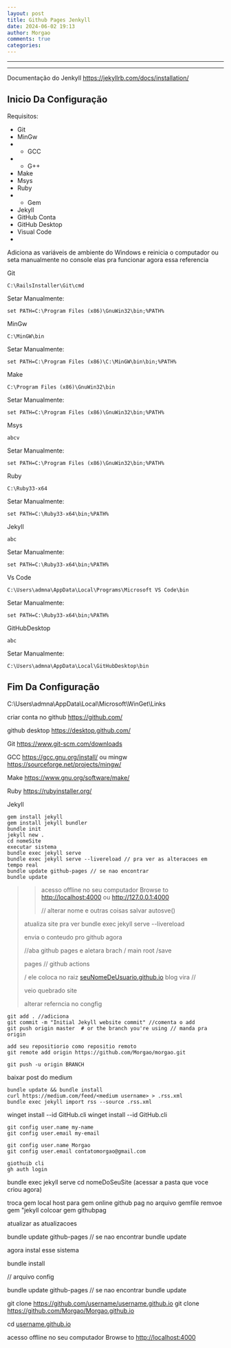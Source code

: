 ```yaml
---
layout: post
title: Github Pages Jenkyll
date: 2024-06-02 19:13
author: Morgao
comments: true
categories: 
---
```

---

---

Documentação do Jenkyll
<a href="https://jekyllrb.com/docs/installation/">https://jekyllrb.com/docs/installation/</a>
<h2 id="inicio-da-configuração">Inicio Da Configuração</h2>
Requisitos:
<ul>
 	<li>Git</li>
 	<li>MinGw</li>
 	<li>
<ul>
 	<li>GCC</li>
</ul>
</li>
 	<li>
<ul>
 	<li>G++</li>
</ul>
</li>
 	<li>Make</li>
 	<li>Msys</li>
 	<li>Ruby</li>
 	<li>
<ul>
 	<li>Gem</li>
</ul>
</li>
 	<li>Jekyll</li>
 	<li>GitHub Conta</li>
 	<li>GitHub Desktop</li>
 	<li>Visual Code</li>
 	<li></li>
</ul>
Adiciona as variáveis de ambiente do Windows e reinicia o computador
ou
seta manualmente no console elas pra funcionar agora
essa referencia

Git
<pre><code>C:\RailsInstaller\Git\cmd   
</code></pre>
Setar Manualmente:
<pre><code>set PATH=C:\Program Files (x86)\GnuWin32\bin;%PATH%
</code></pre>
MinGw
<pre><code>C:\MinGW\bin
</code></pre>
Setar Manualmente:
<pre><code>set PATH=C:\Program Files (x86)\C:\MinGW\bin\bin;%PATH%
</code></pre>
Make
<pre><code>C:\Program Files (x86)\GnuWin32\bin
</code></pre>
Setar Manualmente:
<pre><code>set PATH=C:\Program Files (x86)\GnuWin32\bin;%PATH%
</code></pre>
Msys
<pre><code>abcv
</code></pre>
Setar Manualmente:
<pre><code>set PATH=C:\Program Files (x86)\GnuWin32\bin;%PATH%
</code></pre>
Ruby
<pre><code>C:\Ruby33-x64
</code></pre>
Setar Manualmente:
<pre><code>set PATH=C:\Ruby33-x64\bin;%PATH% 
</code></pre>
Jekyll
<pre><code>abc
</code></pre>
Setar Manualmente:
<pre><code>set PATH=C:\Ruby33-x64\bin;%PATH% 
</code></pre>
Vs Code
<pre><code>C:\Users\admna\AppData\Local\Programs\Microsoft VS Code\bin
</code></pre>
Setar Manualmente:
<pre><code>set PATH=C:\Ruby33-x64\bin;%PATH% 
</code></pre>
GitHubDesktop
<pre><code>abc
</code></pre>
Setar Manualmente:
<pre><code>C:\Users\admna\AppData\Local\GitHubDesktop\bin
</code></pre>
<h2 id="fim-da-configuração">Fim Da Configuração</h2>
C:\Users\admna\AppData\Local\Microsoft\WinGet\Links

criar conta no github
<a href="https://github.com/">https://github.com/</a>

github desktop
<a href="https://desktop.github.com/">https://desktop.github.com/</a>

Git
<a href="https://www.git-scm.com/downloads">https://www.git-scm.com/downloads</a>

GCC
<a href="https://gcc.gnu.org/install/">https://gcc.gnu.org/install/</a>
ou
mingw
<a href="https://sourceforge.net/projects/mingw/">https://sourceforge.net/projects/mingw/</a>

Make
<a href="https://www.gnu.org/software/make/">https://www.gnu.org/software/make/</a>

Ruby
<a href="https://rubyinstaller.org/">https://rubyinstaller.org/</a>

Jekyll
<pre><code>gem install jekyll
gem install jekyll bundler
bundle init   
jekyll new .
cd nomeSite
executar sistema
bundle exec jekyll serve
bundle exec jekyll serve --livereload // pra ver as alteracoes em tempo real
bundle update github-pages // se nao encontrar
bundle update
</code></pre>
<blockquote>
<blockquote>acesso offline no seu computador Browse to <a href="http://localhost:4000">http://localhost:4000</a> ou
<a href="http://127.0.0.1:4000">http://127.0.0.1:4000</a>

// alterar nome e outras coisas salvar autosve()</blockquote>
atualiza site pra ver bundle exec jekyll serve --livereload

envia o conteudo pro github agora

//aba github pages e aletara brach / main root /save

pages // github actions

/ ele coloca no raiz <a href="http://seuNomeDeUsuario.github.io">seuNomeDeUsuario.github.io</a> blog vira //

veio quebrado site

alterar referncia no congfig</blockquote>
<pre><code>git add . //adiciona
git commit -m "Initial Jekyll website commit" //comenta o add
git push origin master  # or the branch you're using // manda pra origin

add seu repositiorio como repositio remoto
git remote add origin https://github.com/Morgao/morgao.git

git push -u origin BRANCH
</code></pre>
baixar post do medium
<pre><code>bundle update &amp;&amp; bundle install
curl https://medium.com/feed/&lt;medium username&gt; &gt; .rss.xml
bundle exec jekyll import rss --source .rss.xml
</code></pre>
winget install --id GitHub.cli
winget install --id GitHub.cli
<pre><code>git config user.name my-name
git config user.email my-email

git config user.name Morgao
git config user.email contatomorgao@gmail.com

giothuib cli
gh auth login
</code></pre>
bundle exec jekyll serve
cd nomeDoSeuSite (acessar a pasta que voce criou agora)

troca gem local host para gem online github pag
no arquivo gemfile
remvoe gem "jekyll
colcoar
gem githubpag

atualizar as atualizacoes

bundle update github-pages // se nao encontrar
bundle update

agora instal esse sistema

bundle install

// arquivo config

bundle update github-pages // se nao encontrar
bundle update

git clone <a href="https://github.com/username/username.github.io">https://github.com/username/username.github.io</a>
git clone <a href="https://github.com/Morgao/Morgao.github.io">https://github.com/Morgao/Morgao.github.io</a>

cd <a href="http://username.github.io">username.github.io</a>

acesso offline no seu computador
Browse to <a href="http://localhost:4000">http://localhost:4000</a>
<div style="display: inline-block; white-space: nowrap;"></div>
